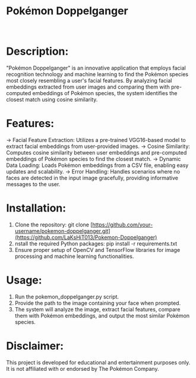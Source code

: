 # Pokémon Doppelganger

<br>

# Description:
"Pokémon Doppelganger" is an innovative application that employs facial recognition technology and machine learning to find the Pokémon species most closely resembling a user's facial features. By analyzing facial embeddings extracted from user images and comparing them with pre-computed embeddings of Pokémon species, the system identifies the closest match using cosine similarity.

# Features:
-> Facial Feature Extraction: Utilizes a pre-trained VGG16-based model to extract facial embeddings from user-provided images.
-> Cosine Similarity: Computes cosine similarity between user embeddings and pre-computed embeddings of Pokémon species to find the closest match.
-> Dynamic Data Loading: Loads Pokémon embeddings from a CSV file, enabling easy updates and scalability.
-> Error Handling: Handles scenarios where no faces are detected in the input image gracefully, providing informative messages to the user.

# Installation:

1) Clone the repository: git clone [https://github.com/your-username/pokemon-doppelganger.git](https://github.com/LaKsHiT013/Pokemon-Doppelganger)
2) nstall the required Python packages: pip install -r requirements.txt
3) Ensure proper setup of OpenCV and TensorFlow libraries for image processing and machine learning functionalities.


# Usage:

1) Run the pokemon_doppelganger.py script.
2) Provide the path to the image containing your face when prompted.
3) The system will analyze the image, extract facial features, compare them with Pokémon embeddings, and output the most similar Pokémon species.


# Disclaimer:

This project is developed for educational and entertainment purposes only. It is not affiliated with or endorsed by The Pokémon Company.
